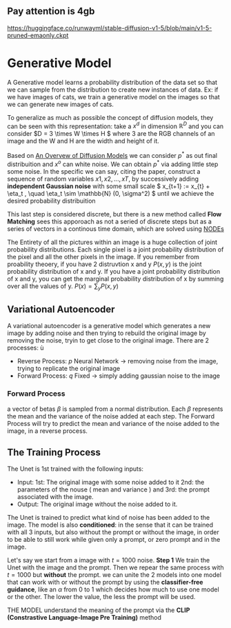 ## Pay attention is 4gb 

https://huggingface.co/runwayml/stable-diffusion-v1-5/blob/main/v1-5-pruned-emaonly.ckpt

# Generative Model 

A Generative model learns a probability distribution of the data set so that we can sample from the distribution to create new instances of data. Ex: if we have images of cats, we train a generative model on the images so that we can generate new images of cats.

To generalize as much as possible the concept of diffusion models, they can be seen with this representation: take a $x^d$ in dimension $\mathbb{R}^D$ and you can consider $D = 3 \times W \times H $ where 3 are the RGB channels of an image and the W and H are the width and height of it.

Based on [An Overvew of Diffusion Models](https://arxiv.org/pdf/2406.08929) we can consider $p^*$ as out final distribuition and $x^o$ can white noise. We can obtain $p^*$ via adding little step some noise. In the specific we can say, citing the paper, construct a sequence of random variables $x1, x2, . . . , xT,$ by successively adding **independent Gaussian noise** with some small scale $
x_{t+1} := x_{t} + \eta_t , \quad \eta_t \sim \mathbb{N} (0, \sigma^2) $ until we achieve the desired probability distribuition

This last step is considered discrete, but there is a new method called **Flow Matching** sees this apporoach as not a seried of discrete steps but as a series of vectors in a continous time domain, which are solved using [NODEs](https://arxiv.org/abs/1806.07366)

The Entirety of all the pictures within an image is a huge collection of joint probability distributions. Each single pixel is a joint probability distribution of the pixel and all the other pixels in the image.
If you remember from proability theoery, if you have 2 distruvtion x and y $P(x,y)$ is the joint probability distribution of x and y. If you have a joint probability distribution of x and y, you can get the marginal probability distribution of x by summing over all the values of y. $P(x) = \sum_y P(x,y)$

## Variational Autoencoder

A variational autoencoder is a generative model which generates a new image by adding noise and then trying to rebuild the original image by removing the noise, tryin to get close to the original image. There are 2 processes: ù

* Reverse Process: $p$ Neural Network -> removing noise from the image, trying to replicate the original image
* Forward Process: $q$ Fixed -> simply adding gaussian noise to the image

### Forward Process

a vector of betas $\beta$ is sampled from a normal distribution. Each $\beta$ represents the mean and the variance of the noise added at each step. The Forward Process will try to predict the mean and variance of the noise added to the image, in a reverse process. 



## The Training Process

The Unet is 1st trained with the following inputs: 

* Input: 1st: The original image with some noise added to it 2nd: the parameters of the nouse ( mean and variance ) and 3rd: the prompt associated with the image.
* Output: The original image without the noise added to it.

The Unet is trained to predict what kind of noise has been added to the image. The model is also **conditioned**: in the sense that it can be trained with all 3 inputs, but also without the prompt or without the image, in order to be able to still work while given only a prompt, or zero prompt and in the image.

Let's say we start from a image with $t=1000$ noise. **Step 1** We train the Unet with the image and the prompt. Then we repear the same process with $t=1000$ but **without** the prompt. we can unite the 2 models into one model that can work with or without the prompt by using the **classifier-free guidance**, like an $\alpha$ from 0 to 1 which decides how much to use one model or the other.  The lower the value, the less the prompt will be used. 

THE MODEL understand the meaning of the prompt via the **CLIP (Constrastive Language-Image Pre Training)** method